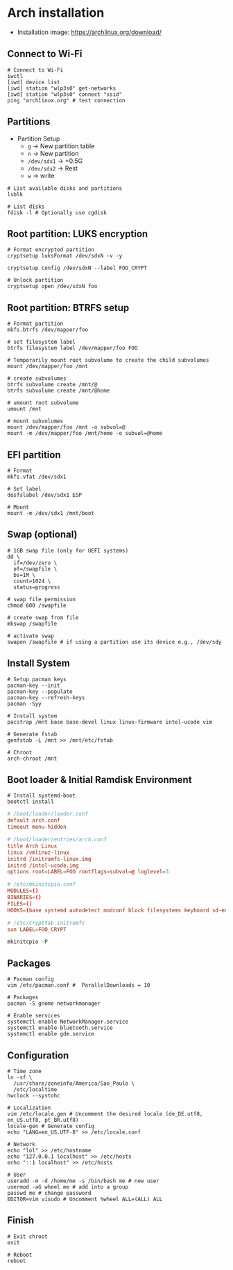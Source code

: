 # Arch installation

- Installation image: <https://archlinux.org/download/>

## Connect to Wi-Fi

```shell
# Connect to Wi-Fi
iwctl
[iwd] device list
[iwd] station "wlp3s0" get-networks
[iwd] station "wlp3s0" connect "ssid"
ping "archlinux.org" # test connection
```

## Partitions

- Partition Setup
  - `g` -> New partition table
  - `n` -> New partition
  - `/dev/sdx1` -> +0.5G
  - `/dev/sdx2` -> Rest
  - `w` -> write

```shell
# List available disks and partitions
lsblk

# List disks
fdisk -l # Optionally use cgdisk
```

## Root partition: LUKS encryption

```shell
# Format encrypted partition
cryptsetup luksFormat /dev/sdxN -v -y

cryptsetup config /dev/sdxN --label FOO_CRYPT

# Unlock partition
cryptsetup open /dev/sdxN foo
```

## Root partition: BTRFS setup

```shell
# Format partition
mkfs.btrfs /dev/mapper/foo

# set filesystem label
btrfs filesystem label /dev/mapper/foo FOO

# Temporarily mount root subvolume to create the child subvolumes
mount /dev/mapper/foo /mnt

# create subvolumes
btrfs subvolume create /mnt/@
btrfs subvolume create /mnt/@home

# umount root subvolume
umount /mnt

# mount subvolumes
mount /dev/mapper/foo /mnt -o subvol=@
mount -m /dev/mapper/foo /mnt/home -o subvol=@home
```

## EFI partition

```shell
# Format
mkfs.vfat /dev/sdx1

# Set label
dosfslabel /dev/sdx1 ESP

# Mount
mount -m /dev/sdx1 /mnt/boot
```

## Swap (optional)

```shell
# 1GB swap file (only for UEFI systems)
dd \
  if=/dev/zero \
  of=/swapfile \
  bs=1M \
  count=1024 \
  status=progress

# swap file permission
chmod 600 /swapfile

# create swap from file
mkswap /swapfile

# activate swap
swapon /swapfile # if using a partition use its device e.g., /dev/sdy
```

## Install System

```shell
# Setup pacman keys
pacman-key --init
pacman-key --populate
pacman-key --refresh-keys
pacman -Syy
```

```shell
# Install system
pacstrap /mnt base base-devel linux linux-firmware intel-ucode vim

# Generate fstab
genfstab -L /mnt >> /mnt/etc/fstab

# Chroot
arch-chroot /mnt
```

## Boot loader & Initial Ramdisk Environment

```shell
# Install systemd-boot
bootctl install
```

```conf
# /boot/loader/loader.conf
default arch.conf
timeout menu-hidden
```

```conf
# /boot/loader/entries/arch.conf
title Arch Linux
linux /vmlinuz-linux
initrd /initramfs-linux.img
initrd /intel-ucode.img
options root=LABEL=FOO rootflags=subvol=@ loglevel=3
```

```conf
# /etc/mkinitcpio.conf
MODULES=()
BINARIES=()
FILES=()
HOOKS=(base systemd autodetect modconf block filesystems keyboard sd-encrypt)
```

```conf
# /etc/crypttab.initramfs
sun LABEL=FOO_CRYPT
```

```shell
mkinitcpio -P
```

## Packages

```shell
# Pacman config
vim /etc/pacman.conf #  ParallelDownloads = 10

# Packages
pacman -S gnome networkmanager
```

```shell
# Enable services
systemctl enable NetworkManager.service
systemctl enable bluetooth.service
systemctl enable gdm.service
```

## Configuration

```shell
# Time zone
ln -sf \
  /usr/share/zoneinfo/America/Sao_Paulo \
  /etc/localtime
hwclock --systohc

# Localization
vim /etc/locale.gen # Uncomment the desired locale (de_DE.utf8, en_US.utf8, pt_BR.utf8)
locale-gen # Generate config
echo "LANG=en_US.UTF-8" >> /etc/locale.conf

# Network
echo "lol" >> /etc/hostname
echo "127.0.0.1 localhost" >> /etc/hosts
echo "::1 localhost" >> /etc/hosts

# User
useradd -m -d /home/me -s /bin/bash me # new user
usermod -aG wheel me # add into a group
passwd me # change password
EDITOR=vim visudo # Uncomment %wheel ALL=(ALL) ALL
```

## Finish

```shell
# Exit chroot
exit

# Reboot
reboot
```
